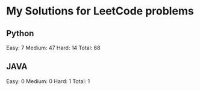 # My Solutions for LeetCode problems

## Python

Easy: 7
Medium: 47
Hard: 14
Total: 68

## JAVA

Easy: 0
Medium: 0
Hard: 1
Total: 1
